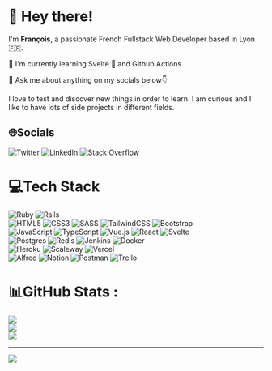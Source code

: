 # 👋 Hey there!

I'm **François**, a passionate French Fullstack Web Developer based in Lyon 🇫🇷.

🌱 I'm currently learning Svelte 🧡 and Github Actions  

💬 Ask me about anything on my socials below👇 

I love to test and discover new things in order to learn.
I am curious and I like to have lots of side projects in different fields.

## 🌐Socials
[![Twitter](https://img.shields.io/badge/Twitter-%231DA1F2.svg?logo=Twitter&logoColor=white)](https://twitter.com/@fralps_dev) 
[![LinkedIn](https://img.shields.io/badge/LinkedIn-%230077B5.svg?logo=linkedin&logoColor=white)](https://linkedin.com/in/françois-loupias-550a6411a) [![Stack Overflow](https://img.shields.io/badge/-Stackoverflow-FE7A16?logo=stack-overflow&logoColor=white)](https://stackoverflow.com/users/12373654)

# 💻Tech Stack
![Ruby](https://img.shields.io/badge/Ruby-%23CC342D.svg?style=flat&logo=ruby&logoColor=white) ![Rails](https://img.shields.io/badge/Rails-%23CC0000.svg?style=flat&logo=ruby-on-rails&logoColor=white)  
![HTML5](https://img.shields.io/badge/HTML5-%23E34F26.svg?style=flat&logo=html5&logoColor=white) ![CSS3](https://img.shields.io/badge/CSS3-%231572B6.svg?style=flat&logo=css3&logoColor=white) ![SASS](https://img.shields.io/badge/SASS-hotpink.svg?style=flat&logo=SASS&logoColor=white) ![TailwindCSS](https://img.shields.io/badge/Tailwindcss-%2338B2AC.svg?style=flat&logo=tailwind-css&logoColor=white) ![Bootstrap](https://img.shields.io/badge/Bootstrap-%23563D7C.svg?style=flat&logo=bootstrap&logoColor=white)  
![JavaScript](https://img.shields.io/badge/Javascript-%23323330.svg?style=flat&logo=javascript&logoColor=%23F7DF1E) ![TypeScript](https://img.shields.io/badge/Typescript-%23007ACC.svg?style=flat&logo=typescript&logoColor=white) ![Vue.js](https://img.shields.io/badge/Vuejs-%2335495e.svg?style=flat&logo=vuedotjs&logoColor=%234FC08D) ![React](https://img.shields.io/badge/React-%2320232a.svg?style=flat&logo=react&logoColor=%2361DAFB) ![Svelte](https://img.shields.io/badge/Svelte-%23f1413d.svg?style=flat&logo=svelte&logoColor=white)  
![Postgres](https://img.shields.io/badge/Postgres-%23316192.svg?style=flat&logo=postgresql&logoColor=white) ![Redis](https://img.shields.io/badge/Redis-%23DD0031.svg?style=flat&logo=redis&logoColor=white) ![Jenkins](https://img.shields.io/badge/jenkins-%232C5263.svg?style=flat&logo=jenkins&logoColor=white) ![Docker](https://img.shields.io/badge/Docker-%230db7ed.svg?style=flat&logo=docker&logoColor=white)  
![Heroku](https://img.shields.io/badge/Heroku-%23430098.svg?style=flat&logo=heroku&logoColor=white) ![Scaleway](https://img.shields.io/badge/Scaleway-%234f0599.svg?style=flat&logo=scaleway&logoColor=white) ![Vercel](https://img.shields.io/badge/Vercel-%23000000.svg?style=flat&logo=vercel&logoColor=white)  
![Alfred](https://img.shields.io/badge/Alfred-%235C1F87.svg?style=flat&logo=alfred) ![Notion](https://img.shields.io/badge/Notion-%23000000.svg?style=flat&logo=notion&logoColor=white) ![Postman](https://img.shields.io/badge/Postman-FF6C37?style=flat&logo=postman&logoColor=white) ![Trello](https://img.shields.io/badge/Trello-%23026AA7.svg?style=flat&logo=Trello&logoColor=white)
# 📊GitHub Stats :
![](https://github-readme-stats.vercel.app/api?username=fralps&theme=radical&hide_border=false&include_all_commits=true&count_private=true)<br/>
![](https://github-readme-streak-stats.herokuapp.com/?user=fralps&theme=radical&hide_border=false)<br/>
![](https://github-readme-stats.vercel.app/api/top-langs/?username=fralps&theme=radical&hide_border=false&include_all_commits=true&count_private=true&layout=compact)

---
[![](https://visitcount.itsvg.in/api?id=fralps&icon=0&color=10)](https://visitcount.itsvg.in)

